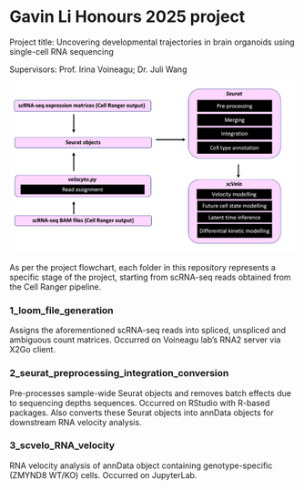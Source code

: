 # Gavin Li Honours 2025 project
Project title: Uncovering developmental trajectories in brain organoids using single-cell RNA sequencing

Supervisors: Prof. Irina Voineagu; Dr. Juli Wang

![Project flowchart](https://raw.githubusercontent.com/gavin5325/gavin_li_unsw_honours_2025/main/rna_velocity_method_flowchart.png)

As per the project flowchart, each folder in this repository represents a specific stage of the project, starting from scRNA-seq reads obtained from the Cell Ranger pipeline.

### 1_loom_file_generation
Assigns the aforementioned scRNA-seq reads into spliced, unspliced and ambiguous count matrices. Occurred on Voineagu lab’s RNA2 server via X2Go client.

### 2_seurat_preprocessing_integration_conversion
Pre-processes sample-wide Seurat objects and removes batch effects due to sequencing depths sequences. Occurred on RStudio with R-based packages. Also converts these Seurat objects into annData objects for downstream RNA velocity analysis.

### 3_scvelo_RNA_velocity
RNA velocity analysis of annData object containing genotype-specific (ZMYND8 WT/KO) cells. Occurred on JupyterLab.
